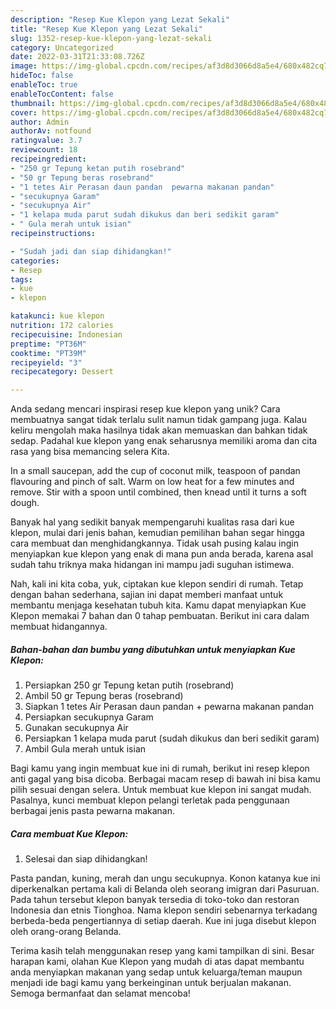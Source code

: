 ```yaml
---
description: "Resep Kue Klepon yang Lezat Sekali"
title: "Resep Kue Klepon yang Lezat Sekali"
slug: 1352-resep-kue-klepon-yang-lezat-sekali
category: Uncategorized
date: 2022-03-31T21:33:08.726Z
image: https://img-global.cpcdn.com/recipes/af3d8d3066d8a5e4/680x482cq70/kue-klepon-foto-resep-utama.jpg
hideToc: false
enableToc: true
enableTocContent: false
thumbnail: https://img-global.cpcdn.com/recipes/af3d8d3066d8a5e4/680x482cq70/kue-klepon-foto-resep-utama.jpg
cover: https://img-global.cpcdn.com/recipes/af3d8d3066d8a5e4/680x482cq70/kue-klepon-foto-resep-utama.jpg
author: Admin
authorAv: notfound
ratingvalue: 3.7
reviewcount: 18
recipeingredient:
- "250 gr Tepung ketan putih rosebrand"
- "50 gr Tepung beras rosebrand"
- "1 tetes Air Perasan daun pandan  pewarna makanan pandan"
- "secukupnya Garam"
- "secukupnya Air"
- "1 kelapa muda parut sudah dikukus dan beri sedikit garam"
- " Gula merah untuk isian"
recipeinstructions:

- "Sudah jadi dan siap dihidangkan!"
categories:
- Resep
tags:
- kue
- klepon

katakunci: kue klepon 
nutrition: 172 calories
recipecuisine: Indonesian
preptime: "PT36M"
cooktime: "PT39M"
recipeyield: "3"
recipecategory: Dessert

---
```





Anda sedang mencari inspirasi resep kue klepon yang unik? Cara membuatnya sangat tidak terlalu sulit namun tidak gampang juga. Kalau keliru mengolah maka hasilnya tidak akan memuaskan dan bahkan tidak sedap. Padahal kue klepon yang enak seharusnya memiliki aroma dan cita rasa yang bisa memancing selera Kita.





In a small saucepan, add the cup of coconut milk, teaspoon of pandan flavouring and pinch of salt. Warm on low heat for a few minutes and remove. Stir with a spoon until combined, then knead until it turns a soft dough.

Banyak hal yang sedikit banyak mempengaruhi kualitas rasa dari kue klepon, mulai dari jenis bahan, kemudian pemilihan bahan segar hingga cara membuat dan menghidangkannya. Tidak usah pusing kalau ingin menyiapkan kue klepon yang enak di mana pun anda berada, karena asal sudah tahu triknya maka hidangan ini mampu jadi suguhan istimewa.






Nah, kali ini kita coba, yuk, ciptakan kue klepon sendiri di rumah. Tetap dengan bahan sederhana, sajian ini dapat memberi manfaat untuk membantu menjaga kesehatan tubuh kita. Kamu dapat menyiapkan Kue Klepon memakai 7 bahan dan 0 tahap pembuatan. Berikut ini cara dalam membuat hidangannya.

<!--inarticleads1-->

##### Bahan-bahan dan bumbu yang dibutuhkan untuk menyiapkan Kue Klepon:

1. Persiapkan 250 gr Tepung ketan putih (rosebrand)
1. Ambil 50 gr Tepung beras (rosebrand)
1. Siapkan 1 tetes Air Perasan daun pandan + pewarna makanan pandan
1. Persiapkan secukupnya Garam
1. Gunakan secukupnya Air
1. Persiapkan 1 kelapa muda parut (sudah dikukus dan beri sedikit garam)
1. Ambil  Gula merah untuk isian


Bagi kamu yang ingin membuat kue ini di rumah, berikut ini resep klepon anti gagal yang bisa dicoba. Berbagai macam resep di bawah ini bisa kamu pilih sesuai dengan selera. Untuk membuat kue klepon ini sangat mudah. Pasalnya, kunci membuat klepon pelangi terletak pada penggunaan berbagai jenis pasta pewarna makanan. 

<!--inarticleads2-->

##### Cara membuat Kue Klepon:


1. Selesai dan siap dihidangkan!

Pasta pandan, kuning, merah dan ungu secukupnya. Konon katanya kue ini diperkenalkan pertama kali di Belanda oleh seorang imigran dari Pasuruan. Pada tahun tersebut klepon banyak tersedia di toko-toko dan restoran Indonesia dan etnis Tionghoa. Nama klepon sendiri sebenarnya terkadang berbeda-beda pengertiannya di setiap daerah. Kue ini juga disebut klepon oleh orang-orang Belanda. 

Terima kasih telah menggunakan resep yang kami tampilkan di sini. Besar harapan kami, olahan Kue Klepon yang mudah di atas dapat membantu anda menyiapkan makanan yang sedap untuk keluarga/teman maupun menjadi ide bagi kamu yang berkeinginan untuk berjualan makanan. Semoga bermanfaat dan selamat mencoba!
